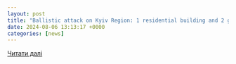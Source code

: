 ```yaml
---
layout: post
title: "Ballistic attack on Kyiv Region: 1 residential building and 2 gas stations damaged | Ukrainian news"
date: 2024-08-06 13:13:17 +0000
categories: [news]
---
```


[Читати далі](https://ukranews.com/en/news/1024493-ballistic-attack-on-kyiv-region-1-residential-building-and-2-gas-stations-damaged)
